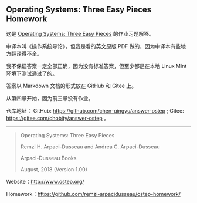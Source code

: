 ## Operating Systems: Three Easy Pieces Homework

这是 [Operating Systems: Three Easy Pieces](http://www.ostep.org/) 的作业习题解答。

中译本叫《操作系统导论》，但我是看的英文原版 PDF 做的，因为中译本有些地方翻译得不全。

我不保证答案一定全部正确，因为没有标准答案，但至少都是在本地 Linux Mint 环境下测试通过了的。

答案以 Markdown 文档的形式放在 GitHub 和 Gitee 上。

从第四章开始，因为前三章没有作业。

仓库地址： GitHub: https://github.com/chen-qingyu/answer-ostep ; Gitee: https://gitee.com/chobity/answer-ostep 。

---

> Operating Systems: Three Easy Pieces
>
> Remzi H. Arpaci-Dusseau and Andrea C. Arpaci-Dusseau
>
> Arpaci-Dusseau Books
>
> August, 2018 (Version 1.00)

Website：http://www.ostep.org/

Homework：https://github.com/remzi-arpacidusseau/ostep-homework/
